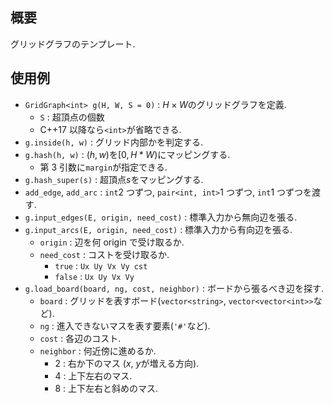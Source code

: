 ## 概要

グリッドグラフのテンプレート.

## 使用例

- `GridGraph<int> g(H, W, S = 0)` : $H \times W$のグリッドグラフを定義.
  - `S` : 超頂点の個数
  - C++17 以降なら`<int>`が省略できる.
- `g.inside(h, w)` : グリッド内部かを判定する.
- `g.hash(h, w)` : $(h, w)$を$[0, H * W)$にマッピングする.
  - 第 3 引数に`margin`が指定できる.
- `g.hash_super(s)` : 超頂点$s$をマッピングする.
- `add_edge`, `add_arc` : `int`2 つずつ, `pair<int, int>`1 つずつ, `int`1 つずつを渡す.
- `g.input_edges(E, origin, need_cost)` : 標準入力から無向辺を張る.
- `g.input_arcs(E, origin, need_cost)` : 標準入力から有向辺を張る.
  - `origin` : 辺を何 origin で受け取るか.
  - `need_cost` : コストを受け取るか.
    - `true` : `Ux Uy Vx Vy cst`
    - `false` : `Ux Uy Vx Vy`
- `g.load_board(board, ng, cost, neighbor)` : ボードから張るべき辺を探す.
  - `board` : グリッドを表すボード(`vector<string>`, `vector<vector<int>>`など).
  - `ng` : 進入できないマスを表す要素(`'#'`など).
  - `cost` : 各辺のコスト.
  - `neighbor` : 何近傍に進めるか.
    - $2$ : 右か下のマス ($x$, $y$が増える方向).
    - $4$ : 上下左右のマス.
    - $8$ : 上下左右と斜めのマス.
